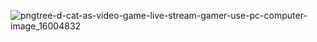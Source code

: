 ![pngtree-d-cat-as-video-game-live-stream-gamer-use-pc-computer-image_16004832](https://github.com/user-attachments/assets/a1f08531-cb54-4223-9017-2c17154be805)
